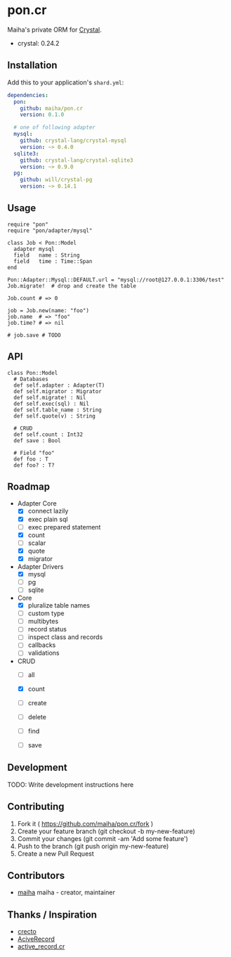 # pon.cr

Maiha's private ORM for [Crystal](http://crystal-lang.org/).

- crystal: 0.24.2

## Installation

Add this to your application's `shard.yml`:

```yaml
dependencies:
  pon:
    github: maiha/pon.cr
	version: 0.1.0

  # one of following adapter
  mysql:
    github: crystal-lang/crystal-mysql
    version: ~> 0.4.0
  sqlite3:
	github: crystal-lang/crystal-sqlite3
	version: ~> 0.9.0
  pg:
	github: will/crystal-pg
	version: ~> 0.14.1
```

## Usage

```crystal
require "pon"
require "pon/adapter/mysql"

class Job < Pon::Model
  adapter mysql
  field   name : String
  field   time : Time::Span
end

Pon::Adapter::Mysql::DEFAULT.url = "mysql://root@127.0.0.1:3306/test"
Job.migrate!  # drop and create the table

Job.count # => 0

job = Job.new(name: "foo")
job.name  # => "foo"
job.time? # => nil

# job.save # TODO
```

## API

```
class Pon::Model
  # Databases
  def self.adapter : Adapter(T)
  def self.migrator : Migrator
  def self.migrate! : Nil
  def self.exec(sql) : Nil
  def self.table_name : String
  def self.quote(v) : String

  # CRUD
  def self.count : Int32
  def save : Bool

  # Field "foo"
  def foo : T
  def foo? : T?
```

## Roadmap

- Adapter Core
  - [x] connect lazily
  - [x] exec plain sql
  - [ ] exec prepared statement
  - [x] count
  - [ ] scalar
  - [x] quote
  - [x] migrator
- Adapter Drivers
  - [x] mysql
  - [ ] pg
  - [ ] sqlite
- Core
  - [x] pluralize table names
  - [ ] custom type
  - [ ] multibytes
  - [ ] record status
  - [ ] inspect class and records
  - [ ] callbacks
  - [ ] validations
- CRUD
  - [ ] all
  - [x] count
  - [ ] create
  - [ ] delete
  - [ ] find
  - [ ] save


## Development

TODO: Write development instructions here

## Contributing

1. Fork it ( https://github.com/maiha/pon.cr/fork )
2. Create your feature branch (git checkout -b my-new-feature)
3. Commit your changes (git commit -am 'Add some feature')
4. Push to the branch (git push origin my-new-feature)
5. Create a new Pull Request

## Contributors

- [maiha](https://github.com/maiha) maiha - creator, maintainer

## Thanks / Inspiration

* [crecto](https://github.com/Crecto/crecto)
* [AciveRecord](https://github.com/rails/rails/tree/master/activerecord)
* [active_record.cr](https://github.com/waterlink/active_record.cr)
